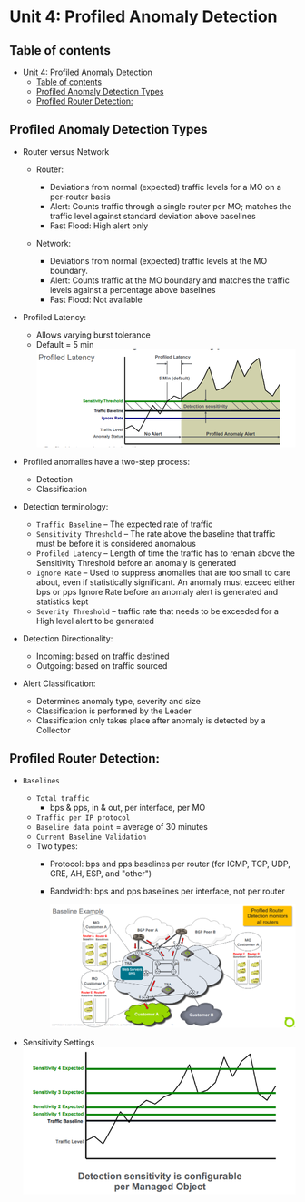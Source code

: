 # Unit 4: Profiled Anomaly Detection


## Table of contents

- [Unit 4: Profiled Anomaly Detection](#unit-4-profiled-anomaly-detection)
  - [Table of contents](#table-of-contents)
  - [Profiled Anomaly Detection Types](#profiled-anomaly-detection-types)
  - [Profiled Router Detection:](#profiled-router-detection)


## Profiled Anomaly Detection Types

- Router versus Network 
  - Router:
    - Deviations from normal (expected) traffic levels for a MO on a per-router basis
    - Alert: Counts traffic through a single router per MO; matches the traffic level against standard deviation above baselines
    - Fast Flood: High alert only

  - Network:
    - Deviations from normal (expected) traffic levels at the MO boundary. 
    - Alert: Counts traffic at the MO boundary and matches the traffic levels against a percentage above baselines
    - Fast Flood: Not available

- Profiled Latency:
  - Allows varying burst tolerance
  - Default = 5 min
        ![](IMG/2023-06-05-03-45-19.png)

- Profiled anomalies have a two-step process:
  - Detection
  - Classification

- Detection terminology:
  - `Traffic Baseline` – The expected rate of traffic
  - `Sensitivity Threshold` – The rate above the baseline that traffic must be before it is considered anomalous
  - `Profiled Latency` – Length of time the traffic has to remain above the Sensitivity Threshold before an anomaly is generated
  - `Ignore Rate` – Used to suppress anomalies that are too small to care about, even if statistically significant. An anomaly must exceed either bps or pps Ignore Rate before an anomaly alert is generated and statistics kept 
  - `Severity Threshold` – traffic rate that needs to be exceeded for a High level alert to be generated

- Detection Directionality:
  - Incoming: based on traffic destined
  - Outgoing: based on traffic sourced

- Alert Classification:
  - Determines anomaly type, severity and size
  - Classification is performed by the Leader
  - Classification only takes place after anomaly is detected by a Collector

## Profiled Router Detection:

- `Baselines`
  - `Total traffic`
    - bps & pps, in & out, per interface, per MO
  - `Traffic per IP protocol`
  - `Baseline data point` = average of 30 minutes
  - `Current Baseline Validation`
  - Two types:
    - Protocol: bps and pps baselines per router (for ICMP, TCP, UDP, GRE, AH, ESP, and "other")
    - Bandwidth: bps and pps baselines per interface, not per router

        ![](IMG/2023-06-05-03-56-28.png)

- Sensitivity Settings
        ![](IMG/2023-06-05-03-57-12.png) 
